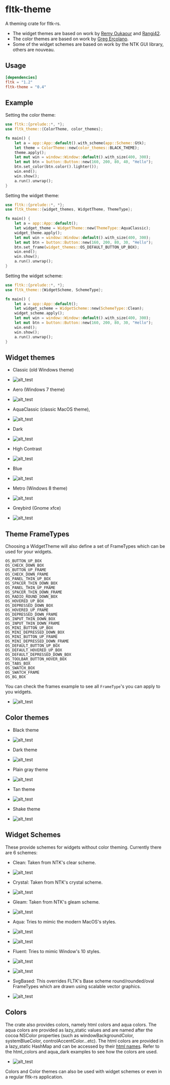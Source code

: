 # fltk-theme

A theming crate for fltk-rs.
- The widget themes are based on work by [Remy Oukaour](https://github.com/roukaour/viz-brain-visualizer) and [Rangi42](https://github.com/Rangi42/tilemap-studio).
- The color themes are based on work by [Greg Ercolano](https://groups.google.com/g/fltkgeneral/c/3A5VC_854ok/m/sDpJsmuLBAAJ).
- Some of the widget schemes are based on work by the NTK GUI library, others are nouveau.

## Usage
```toml
[dependencies]
fltk = "1.2"
fltk-theme = "0.4"
```

## Example

Setting the color theme:

```rust
use fltk::{prelude::*, *};
use fltk_theme::{ColorTheme, color_themes};

fn main() {
    let a = app::App::default().with_scheme(app::Scheme::Gtk);
    let theme = ColorTheme::new(color_themes::BLACK_THEME);
    theme.apply();
    let mut win = window::Window::default().with_size(400, 300);
    let mut btn = button::Button::new(160, 200, 80, 40, "Hello");
    btn.set_color(btn.color().lighter());
    win.end();
    win.show();
    a.run().unwrap();
}
```

Setting the widget theme:

```rust
use fltk::{prelude::*, *};
use fltk_theme::{widget_themes, WidgetTheme, ThemeType};

fn main() {
    let a = app::App::default();
    let widget_theme = WidgetTheme::new(ThemeType::AquaClassic);
    widget_theme.apply();
    let mut win = window::Window::default().with_size(400, 300);
    let mut btn = button::Button::new(160, 200, 80, 30, "Hello");
    btn.set_frame(widget_themes::OS_DEFAULT_BUTTON_UP_BOX);
    win.end();
    win.show();
    a.run().unwrap();
}
```

Setting the widget scheme:
```rust
use fltk::{prelude::*, *};
use fltk_theme::{WidgetScheme, SchemeType};

fn main() {
    let a = app::App::default();
    let widget_scheme = WidgetScheme::new(SchemeType::Clean);
    widget_scheme.apply();
    let mut win = window::Window::default().with_size(400, 300);
    let mut btn = button::Button::new(160, 200, 80, 30, "Hello");
    win.end();
    win.show();
    a.run().unwrap();
}
```

## Widget themes

- Classic (old Windows theme)
- ![alt_test](screenshots/classic.jpg)

- Aero (Windows 7 theme)
- ![alt_test](screenshots/aero.jpg)

- AquaClassic (classic MacOS theme),
- ![alt_test](screenshots/aqua_classic.jpg)

- Dark
- ![alt_test](screenshots/dark.jpg)

- High Contrast
- ![alt_test](screenshots/high_contrast.jpg)

- Blue
- ![alt_test](screenshots/blue.jpg)

- Metro (Windows 8 theme)
- ![alt_test](screenshots/metro.jpg)

- Greybird (Gnome xfce)
- ![alt_test](screenshots/greybird.jpg)

## Theme FrameTypes

Choosing a WidgetTheme will also define a set of FrameTypes which can be used for your widgets.
```
OS_BUTTON_UP_BOX
OS_CHECK_DOWN_BOX
OS_BUTTON_UP_FRAME
OS_CHECK_DOWN_FRAME
OS_PANEL_THIN_UP_BOX
OS_SPACER_THIN_DOWN_BOX
OS_PANEL_THIN_UP_FRAME
OS_SPACER_THIN_DOWN_FRAME
OS_RADIO_ROUND_DOWN_BOX
OS_HOVERED_UP_BOX
OS_DEPRESSED_DOWN_BOX
OS_HOVERED_UP_FRAME
OS_DEPRESSED_DOWN_FRAME
OS_INPUT_THIN_DOWN_BOX
OS_INPUT_THIN_DOWN_FRAME
OS_MINI_BUTTON_UP_BOX
OS_MINI_DEPRESSED_DOWN_BOX
OS_MINI_BUTTON_UP_FRAME
OS_MINI_DEPRESSED_DOWN_FRAME
OS_DEFAULT_BUTTON_UP_BOX
OS_DEFAULT_HOVERED_UP_BOX
OS_DEFAULT_DEPRESSED_DOWN_BOX
OS_TOOLBAR_BUTTON_HOVER_BOX
OS_TABS_BOX
OS_SWATCH_BOX
OS_SWATCH_FRAME
OS_BG_BOX
```

You can check the frames example to see all `FrameType`'s you can apply to you widgets.
- ![alt_test](screenshots/frames.jpg)


## Color themes

- Black theme
- ![alt_test](screenshots/black.jpg)

- Dark theme
- ![alt_test](screenshots/dark_color.jpg)

- Plain gray theme
- ![alt_test](screenshots/plain-gray.jpg)

- Tan theme
- ![alt_test](screenshots/tan.jpg)

- Shake theme
- ![alt_test](screenshots/shake.jpg)


## Widget Schemes

These provide schemes for widgets without color theming. Currently there are 6 schemes:
- Clean: Taken from NTK's clear scheme.
- ![alt_test](screenshots/clean.jpg)

- Crystal: Taken from NTK's crystal scheme.
- ![alt_test](screenshots/crystal.jpg)

- Gleam: Taken from NTK's gleam scheme.
- ![alt_test](screenshots/gleam.jpg)

- Aqua: Tries to mimic the modern MacOS's styles.
- ![alt_test](screenshots/aqua_scheme.jpg)
- ![alt_test](screenshots/aqua_scheme2.jpg)

- Fluent: Tries to mimic Window's 10 styles.
- ![alt_test](screenshots/fluent.jpg)
- ![alt_test](screenshots/fluent2.jpg)

- SvgBased: This overrides FLTK's Base scheme round/rounded/oval FrameTypes which are drawn using scalable vector graphics.
- ![alt_test](screenshots/svgbased.jpg)

## Colors

The crate also provides colors, namely html colors and aqua colors.
The aqua colors are provided as lazy_static values and are named after the cocoa NSColor properties (such as windowBackgroundColor, systemBlueColor, controlAccentColor...etc). The html colors are provided in a lazy_static HashMap and can be accessed by their [html names](https://www.w3schools.com/tags/ref_colornames.asp). Refer to the html_colors and aqua_dark examples to see how the colors are used.

- ![alt_test](screenshots/html_colors.jpg)

Colors and Color themes can also be used with widget schemes or even in a regular fltk-rs application.
